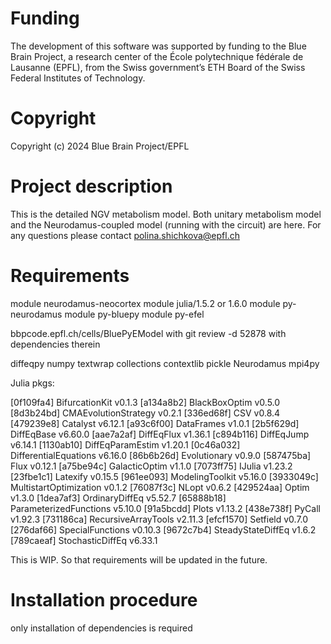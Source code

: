 # Funding

The development of this software was supported by funding to the Blue Brain Project, a research center of the École polytechnique fédérale de Lausanne (EPFL), from the Swiss government’s ETH Board of the Swiss Federal Institutes of Technology.

# Copyright

Copyright (c) 2024 Blue Brain Project/EPFL

# Project description

This is the detailed NGV metabolism model. Both unitary metabolism model and the Neurodamus-coupled model (running with the circuit) are here.
For any questions please contact polina.shichkova@epfl.ch

# Requirements

module neurodamus-neocortex
module julia/1.5.2 or 1.6.0
module py-neurodamus
module py-bluepy
module py-efel

bbpcode.epfl.ch/cells/BluePyEModel with git review -d 52878 with dependencies therein

diffeqpy
numpy
textwrap
collections
contextlib
pickle
Neurodamus
mpi4py


Julia pkgs:

  [0f109fa4] BifurcationKit v0.1.3
  [a134a8b2] BlackBoxOptim v0.5.0
  [8d3b24bd] CMAEvolutionStrategy v0.2.1
  [336ed68f] CSV v0.8.4
  [479239e8] Catalyst v6.12.1
  [a93c6f00] DataFrames v1.0.1
  [2b5f629d] DiffEqBase v6.60.0
  [aae7a2af] DiffEqFlux v1.36.1
  [c894b116] DiffEqJump v6.14.1
  [1130ab10] DiffEqParamEstim v1.20.1
  [0c46a032] DifferentialEquations v6.16.0
  [86b6b26d] Evolutionary v0.9.0
  [587475ba] Flux v0.12.1
  [a75be94c] GalacticOptim v1.1.0
  [7073ff75] IJulia v1.23.2
  [23fbe1c1] Latexify v0.15.5
  [961ee093] ModelingToolkit v5.16.0
  [3933049c] MultistartOptimization v0.1.2
  [76087f3c] NLopt v0.6.2
  [429524aa] Optim v1.3.0
  [1dea7af3] OrdinaryDiffEq v5.52.7
  [65888b18] ParameterizedFunctions v5.10.0
  [91a5bcdd] Plots v1.13.2
  [438e738f] PyCall v1.92.3
  [731186ca] RecursiveArrayTools v2.11.3
  [efcf1570] Setfield v0.7.0
  [276daf66] SpecialFunctions v0.10.3
  [9672c7b4] SteadyStateDiffEq v1.6.2
  [789caeaf] StochasticDiffEq v6.33.1

This is WIP. So that requirements will be updated in the future. 


# Installation procedure

only installation of dependencies is required

